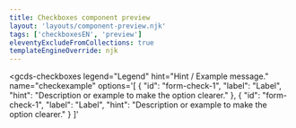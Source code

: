```yaml
---
title: Checkboxes component preview
layout: 'layouts/component-preview.njk'
tags: ['checkboxesEN', 'preview']
eleventyExcludeFromCollections: true
templateEngineOverride: njk
---
```


<gcds-checkboxes
  legend="Legend"
  hint="Hint / Example message."
  name="checkexample"
  options='[
    {
      "id": "form-check-1",
      "label": "Label",
      "hint": "Description or example to make the option clearer."
    },
    {
      "id": "form-check-1",
      "label": "Label",
      "hint": "Description or example to make the option clearer."
    }
  ]'
>
</gcds-checkboxes>
